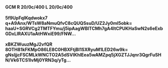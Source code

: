 #### GCM R 20/0c/400 L 20/0c/400
**5f9UpFqlKqdwokx7**<br/>**q+A9Anx/WTsW8aNmuQfvC8cQUQSsuD/UZ2Jy0mI5obk=**<br/>**haaU+SGRVCg2TMTFYmu/j5ipAagWBlTCMh7gA4ltCPUKHaSwN2s6eExbGDxLlRAXU1aAtHWxiE99/FNW...**<br/><br/>
**xBKZWuuzMgJ2vfQR**<br/>**8OTH81kFKMpO86LE8C0HBXFtjBI1SXRyuM1LED26w9k=**<br/>**gNsljjcFSCMLkWNCTO2A5dSVIKhIEea5wAMZpq5jXGZTJJqnr3QgrFuSHN/Vk6TCS1lvMj0YRN3q/yTg...**